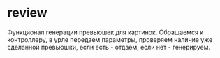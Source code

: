 # review
Функционал генерации превьюшек для картинок.
Обращаемся к контроллеру, в урле передаем параметры, проверяем наличие уже сделанной превьюшки, если есть - отдаем, если нет - генерируем.
